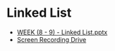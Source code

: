 # Linked List
- [WEEK (8 - 9) - Linked List.pptx](https://github.com/user-attachments/files/17914565/WEEK.8.-.9.-.Linked.List.pptx)
- [Screen Recording Drive](https://drive.google.com/drive/folders/1vlwYbltAgNkc6wgiPjIjT4ITOnzQW23s?usp=drive_link)
